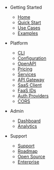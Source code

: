 - Getting Started

  - [Home](readme.md)
  - [Quick Start](quick-start.md)
  - [Use Cases](use-cases.md)
  - [Examples](examples.md)

- Platform

  - [CLI](cli.md)
  - [Configuration](configuration.md)
  - [OpenAPI](openapi.md)
  - [Pricing](pricing.md)
  - [Services](services.md)
  - [API Gateway](api-gateway.md)
  - [SaaS Client](saas-client.md)
  - [FaaS IDs](faas-ids.md)
  - [Auth Providers](providers.md)
  - [CORS](cors.md)
    <!-- - [Serverless](serverless.md) -->

- Admin

  - [Dashboard](dashboard.md)
  - [Analytics](analytics.md)
    <!-- - [Getting Paid](getting-paid.md) -->
    <!-- - [Stripe Connect](stripe-connect.md) -->
    <!-- - [Marketing](marketing.md) -->

- Support
  - [Support](support.md)
    <!-- - [FAQ](faq.md) -->
  - [Roadmap](roadmap.md)
  - [Open Source](open-source.md)
  - [Enterprise](enterprise.md)
